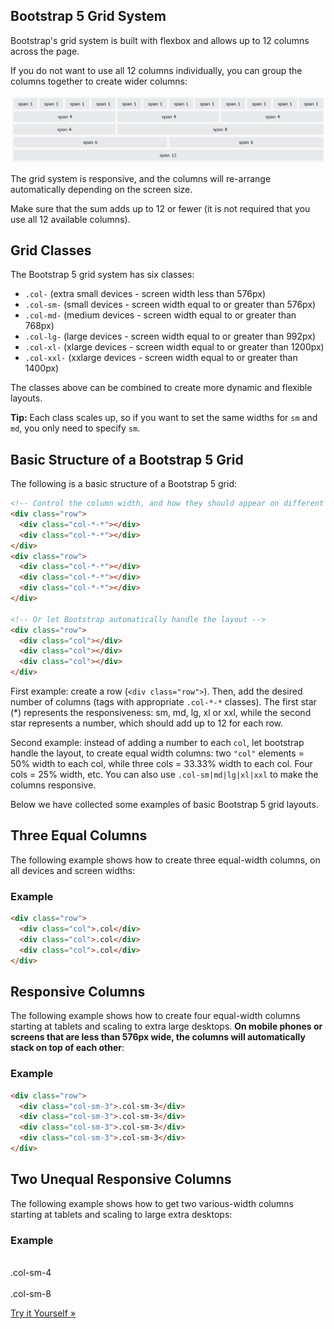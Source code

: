 ## Bootstrap 5 Grid System

Bootstrap's grid system is built with flexbox and allows up to 12 columns across the page.

If you do not want to use all 12 columns individually, you can group the columns together to create wider columns:

![Alt text](image.png)

The grid system is responsive, and the columns will re-arrange automatically depending on the screen size.

Make sure that the sum adds up to 12 or fewer (it is not required that you use all 12 available columns).

## Grid Classes

The Bootstrap 5 grid system has six classes:

-   `.col-` (extra small devices - screen width less than 576px)
-   `.col-sm-` (small devices - screen width equal to or greater than 576px)
-   `.col-md-` (medium devices - screen width equal to or greater than 768px)
-   `.col-lg-` (large devices - screen width equal to or greater than 992px)
-   `.col-xl-` (xlarge devices - screen width equal to or greater than 1200px)
-   `.col-xxl-` (xxlarge devices - screen width equal to or greater than 1400px)

The classes above can be combined to create more dynamic and flexible layouts.

**Tip:** Each class scales up, so if you want to set the same widths for `sm` and `md`, you only need to specify `sm`.

## Basic Structure of a Bootstrap 5 Grid

The following is a basic structure of a Bootstrap 5 grid:
```html
<!-- Control the column width, and how they should appear on different devices -->  
<div class="row">  
  <div class="col-*-*"></div>  
  <div class="col-*-*"></div>  
</div>  
<div class="row">  
  <div class="col-*-*"></div>  
  <div class="col-*-*"></div>  
  <div class="col-*-*"></div>  
</div>  
  
<!-- Or let Bootstrap automatically handle the layout -->  
<div class="row">  
  <div class="col"></div>  
  <div class="col"></div>  
  <div class="col"></div>  
</div>
```
First example: create a row (`<div class="row">`). Then, add the desired number of columns (tags with appropriate `.col-*-*` classes). The first star (*) represents the responsiveness: sm, md, lg, xl or xxl, while the second star represents a number, which should add up to 12 for each row.

Second example: instead of adding a number to each `col`, let bootstrap handle the layout, to create equal width columns: two `"col"` elements = 50% width to each col, while three cols = 33.33% width to each col. Four cols = 25% width, etc. You can also use `.col-sm|md|lg|xl|xxl` to make the columns responsive.

Below we have collected some examples of basic Bootstrap 5 grid layouts.

## Three Equal Columns

The following example shows how to create three equal-width columns, on all devices and screen widths:

### Example
```html
<div class="row">  
  <div class="col">.col</div>  
  <div class="col">.col</div>  
  <div class="col">.col</div>  
</div>
```

## Responsive Columns

The following example shows how to create four equal-width columns starting at tablets and scaling to extra large desktops. **On mobile phones or screens that are less than 576px wide, the columns will automatically stack on top of each other**:

### Example
```html
<div class="row">  
  <div class="col-sm-3">.col-sm-3</div>  
  <div class="col-sm-3">.col-sm-3</div>  
  <div class="col-sm-3">.col-sm-3</div>  
  <div class="col-sm-3">.col-sm-3</div>  
</div>
```

## Two Unequal Responsive Columns


The following example shows how to get two various-width columns starting at tablets and scaling to large extra desktops:

### Example

<div class="row">  
  <div class="col-sm-4">.col-sm-4</div>  
  <div class="col-sm-8">.col-sm-8</div>  
</div>

[Try it Yourself »](https://www.w3schools.com/bootstrap5/bootstrap_grid_basic.phptryit.asp?filename=trybs_grid_ex2&stacked=h)
